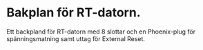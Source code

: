 # Bakplan för RT-datorn.
Ett backpland för RT-datorn med 8 slottar och en Phoenix-plug för spänningsmatning samt uttag för External Reset.